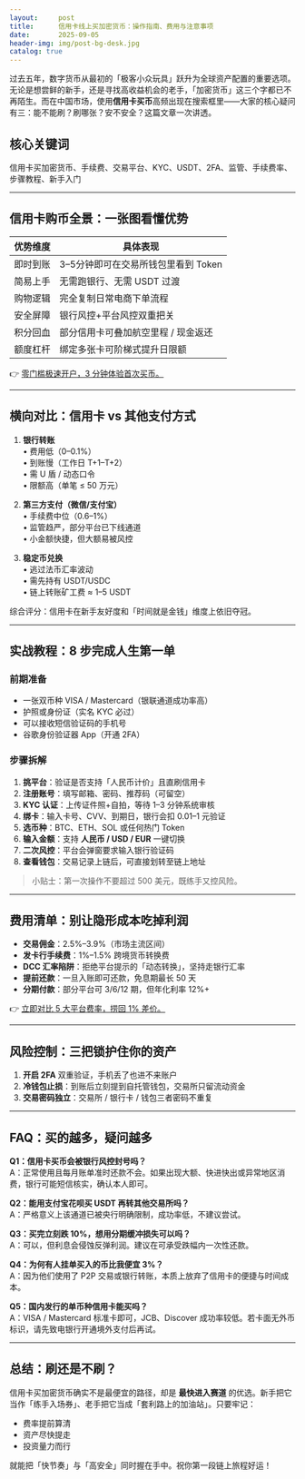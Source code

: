 ```yaml
---
layout:     post
title:      信用卡线上买加密货币：操作指南、费用与注意事项
date:       2025-09-05
header-img: img/post-bg-desk.jpg
catalog: true
---
```


过去五年，数字货币从最初的「极客小众玩具」跃升为全球资产配置的重要选项。无论是想尝鲜的新手，还是寻找高收益机会的老手，「加密货币」这三个字都已不再陌生。而在中国市场，使用**信用卡买币**高频出现在搜索框里——大家的核心疑问有三：能不能刷？刷哪张？安不安全？这篇文章一次讲透。

## 核心关键词  
信用卡买加密货币、手续费、交易平台、KYC、USDT、2FA、监管、手续费率、步骤教程、新手入门

---

## 信用卡购币全景：一张图看懂优势

| 优势维度 | 具体表现 |
|---|---|
| 即时到账 | 3–5分钟即可在交易所钱包里看到 Token |
| 简易上手 | 无需跑银行、无需 USDT 过渡 |
| 购物逻辑 | 完全复制日常电商下单流程 |
| 安全屏障 | 银行风控+平台风控双重把关 |
| 积分回血 | 部分信用卡可叠加航空里程 / 现金返还 |
| 额度杠杆 | 绑定多张卡可阶梯式提升日限额 |

👉 [零门槛极速开户，3 分钟体验首次买币。](https://okxdog.com/)

---

## 横向对比：信用卡 vs 其他支付方式

1. **银行转账**  
   • 费用低（0–0.1%）  
   • 到账慢（工作日 T+1–T+2）  
   • 需 U 盾 / 动态口令  
   • 限额高（单笔 ≤ 50 万元）

2. **第三方支付（微信/支付宝）**  
   • 手续费中位（0.6–1%）  
   • 监管趋严，部分平台已下线通道  
   • 小金额快捷，但大额易被风控

3. **稳定币兑换**  
   • 逃过法币汇率波动  
   • 需先持有 USDT/USDC  
   • 链上转账矿工费 ≈ 1–5 USDT

综合评分：信用卡在新手友好度和「时间就是金钱」维度上依旧夺冠。

---

## 实战教程：8 步完成人生第一单

### 前期准备  
- 一张双币种 VISA / Mastercard（银联通道成功率高）  
- 护照或身份证（实名 KYC 必过）  
- 可以接收短信验证码的手机号  
- 谷歌身份验证器 App（开通 2FA）

### 步骤拆解  
1. **挑平台**：验证是否支持「人民币计价」且直刷信用卡  
2. **注册账号**：填写邮箱、密码、推荐码（可留空）  
3. **KYC 认证**：上传证件照+自拍，等待 1–3 分钟系统审核  
4. **绑卡**：输入卡号、CVV、到期日，银行会扣 0.01–1 元验证  
5. **选币种**：BTC、ETH、SOL 或任何热门 Token  
6. **输入金额**：支持 **人民币 / USD / EUR** 一键切换  
7. **二次风控**：平台会弹窗要求输入银行验证码  
8. **查看钱包**：交易记录上链后，可直接划转至链上地址

> 小贴士：第一次操作不要超过 500 美元，既练手又控风险。

---

## 费用清单：别让隐形成本吃掉利润

- **交易佣金**：2.5%–3.9%（市场主流区间）  
- **发卡行手续费**：1%–1.5% 跨境货币转换费  
- **DCC 汇率陷阱**：拒绝平台提示的「动态转换」，坚持走银行汇率  
- **提前还款**：一旦入账即可还款，免息期最长 50 天  
- **分期付款**：部分平台可 3/6/12 期，但年化利率 12%+

👉 [立即对比 5 大平台费率，捞回 1% 差价。](https://okxdog.com/)

---

## 风险控制：三把锁护住你的资产

1. **开启 2FA** 双重验证，手机丢了也进不来账户  
2. **冷钱包止损**：到账后立刻提到自托管钱包，交易所只留流动资金  
3. **交易密码独立**：交易所 / 银行卡 / 钱包三者密码不重复

---

## FAQ：买的越多，疑问越多

**Q1：信用卡买币会被银行风控封号吗？**  
A：正常使用且每月账单准时还款不会。如果出现大额、快进快出或异常地区消费，银行可能短信核实，确认本人即可。

**Q2：能用支付宝花呗买 USDT 再转其他交易所吗？**  
A：严格意义上该通道已被央行明确限制，成功率低，不建议尝试。

**Q3：买完立刻跌 10%，想用分期缓冲损失可以吗？**  
A：可以，但利息会侵蚀反弹利润。建议在可承受跌幅内一次性还款。

**Q4：为何有人挂单买入的币比我便宜 3%？**  
A：因为他们使用了 P2P 交易或银行转账，本质上放弃了信用卡的便捷与时间成本。

**Q5：国内发行的单币种信用卡能买吗？**  
A：VISA / Mastercard 标准卡即可，JCB、Discover 成功率较低。若卡面无外币标识，请先致电银行开通境外支付后再试。

---

## 总结：刷还是不刷？

信用卡买加密货币确实不是最便宜的路径，却是 **最快进入赛道** 的优选。新手把它当作「练手入场券」、老手把它当成「套利路上的加油站」。只要牢记：  
- 费率提前算清  
- 资产尽快提走  
- 投资量力而行  

就能把「快节奏」与「高安全」同时握在手中。祝你第一段链上旅程好运！